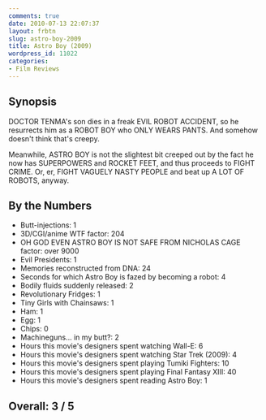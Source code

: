 ```yaml
---
comments: true
date: 2010-07-13 22:07:37
layout: frbtn
slug: astro-boy-2009
title: Astro Boy (2009)
wordpress_id: 11022
categories:
- Film Reviews
---
```


## Synopsis

DOCTOR TENMA's son dies in a freak EVIL ROBOT ACCIDENT, so he resurrects him as a ROBOT BOY who ONLY WEARS PANTS.  And somehow doesn't think that's creepy.

Meanwhile, ASTRO BOY is not the slightest bit creeped out by the fact he now has SUPERPOWERS and ROCKET FEET, and thus proceeds to FIGHT CRIME.  Or, er, FIGHT VAGUELY NASTY PEOPLE and beat up A LOT OF ROBOTS, anyway.

## By the Numbers

  * Butt-injections: 1
  * 3D/CGI/anime WTF factor: 204
  * OH GOD EVEN ASTRO BOY IS NOT SAFE FROM NICHOLAS CAGE factor: over 9000
  * Evil Presidents: 1
  * Memories reconstructed from DNA: 24
  * Seconds for which Astro Boy is fazed by becoming a robot: 4
  * Bodily fluids suddenly released: 2
  * Revolutionary Fridges: 1
  * Tiny Girls with Chainsaws: 1
  * Ham: 1
  * Egg: 1
  * Chips: 0
  * Machineguns... in my butt?: 2
  * Hours this movie's designers spent watching Wall-E: 6
  * Hours this movie's designers spent watching Star Trek (2009): 4
  * Hours this movie's designers spent playing Tumiki Fighters: 10
  * Hours this movie's designers spent playing Final Fantasy XIII: 40
  * Hours this movie's designers spent reading Astro Boy: 1

## Overall: 3 / 5
